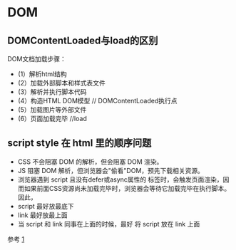 # DOM

## DOMContentLoaded与load的区别
DOM文档加载步骤：
- (1）解析html结构
- (2）加载外部脚本和样式表文件
- (3）解析并执行脚本代码
- (4）构造HTML DOM模型   // DOMContentLoaded执行点
- (5）加载图片等外部文件
- (6）页面加载完毕      //load

## script style 在 html 里的顺序问题
- CSS 不会阻塞 DOM 的解析，但会阻塞 DOM 渲染。
- JS 阻塞 DOM 解析，但浏览器会"偷看"DOM，预先下载相关资源。
- 浏览器遇到 script 且没有defer或async属性的 标签时，会触发页面渲染，因而如果前面CSS资源尚未加载完毕时，浏览器会等待它加载完毕在执行脚本。
因此，
- script 最好放最底下
- link 最好放最上面
- 当 script 和 link 同事在上面的时候，最好 将 script 放在 link 上面

参考
[1](https://juejin.im/post/59c60691518825396f4f71a1)
